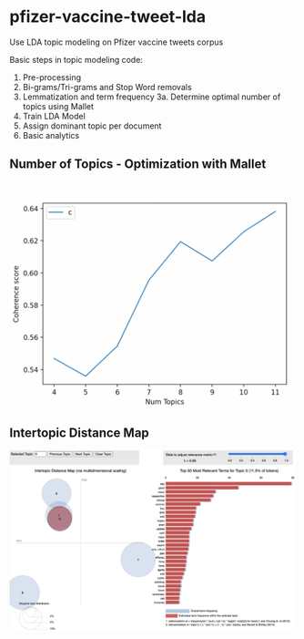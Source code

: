 # pfizer-vaccine-tweet-lda
Use LDA topic modeling on Pfizer vaccine tweets corpus

Basic steps in topic modeling code:

1. Pre-processing
2. Bi-grams/Tri-grams and Stop Word removals
3. Lemmatization and term frequency
3a. Determine optimal number of topics using Mallet
4. Train LDA Model
5. Assign dominant topic per document
6. Basic analytics

## Number of Topics - Optimization with Mallet
![alt text](https://github.com/datavizhokie/pfizer-vaccine-tweet-lda/blob/master/Mallet%20Topic%20Coherence.png)

## Intertopic Distance Map
![alt text](https://github.com/datavizhokie/pfizer-vaccine-tweet-lda/blob/master/intertopic%20distance%20map.png)
